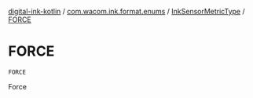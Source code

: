 [digital-ink-kotlin](../../index.md) / [com.wacom.ink.format.enums](../index.md) / [InkSensorMetricType](index.md) / [FORCE](./-f-o-r-c-e.md)

# FORCE

`FORCE`

Force

